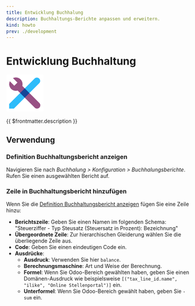 ```yaml
---
title: Entwicklung Buchhalung
description: Buchhaltungs-Berichte anpassen und erweitern.
kind: howto
prev: ./development
---
```

# Entwicklung Buchhaltung
![icons_odoo_web_studio](attachments/icons_odoo_web_studio.png)

{{ $frontmatter.description }}

## Verwendung

### Definition Buchhaltungsbericht anzeigen

Navigieren Sie nach *Buchhalung > Konfiguration > Buchhalungsberichte*. Rufen Sie einen ausgewählten Bericht auf.

### Zeile in Buchhaltungsbericht hinzufügen

Wenn Sie die [Definition Buchhaltungsbericht anzeigen](#Definition%20Buchhaltungsbericht%20anzeigen) fügen Sie eine Zeile hinzu:

* **Berichtszeile**: Geben Sie einen Namen im folgenden Schema: "Steuerziffer - Typ Steusatz (Steuersatz in Prozent): Bezeichnung"
* **Übergeordnete Zeile**: Zur hierarchischen Gleiderung wählen Sie die überliegende Zeile aus.
* **Code**: Geben Sie einen eindeutigen Code ein.
* **Ausdrücke**:
	* **Ausdruck**: Verwenden Sie hier `balance`.
	* **Berechnungsmaschine**: Art und Weise der Berechnung.
	* **Formel**: Wenn Sie Odoo-Bereich gewählten haben, geben Sie einen Domänen-Ausdruck wie beispielsweise `[("tax_line_id.name", "ilike", "Online Stellenportal")]` ein.
	* **Unterformel**: Wenn Sie Odoo-Bereich gewählt haben, geben Sie `-sum` ein.
